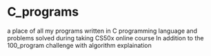 # C_programs
a place of all my programs written in C programming language and problems solved during taking CS50x online course
In addition to the 100_program challenge with algorithm explaination
